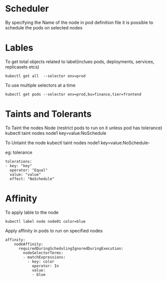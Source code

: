 # Scheduler

By specifying the Name of the node in pod definition file it is possible to schedule the pods on selected nodes



# Lables



To get total objects related to label(inclues pods, deployments, services, replicasets etcs)

`kubectl get all  --selector env=prod`

To use multiple selectors at a time

`kubectl get pods --selector env=prod,bu=finance,tier=frontend`


# Taints and Tolerants

To Taint the nodes Node (restrict pods to run on it unless pod has tolerance)
kubectl taint nodes node1 key=value:NoSchedule

To Untaint the node
kubectl taint nodes node1 key=value:NoSchedule-

eg: tolerance 

```
tolerations:
- key: "key"
  operator: "Equal"
  value: "value"
  effect: "NoSchedule"
```

# Affinity
To apply lable to the node

`kubectl label node node01 color=blue`

Apply affinity in pods to run on specified nodes

```
affinity:
    nodeAffinity:
      requiredDuringSchedulingIgnoredDuringExecution:
        nodeSelectorTerms:
        - matchExpressions:
          - key: color
            operator: In
            value:
            - blue
```